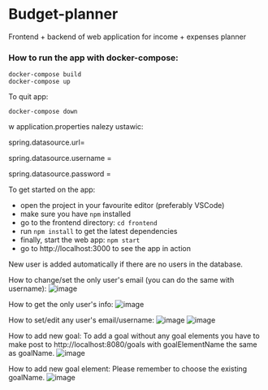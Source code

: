 # Budget-planner
Frontend + backend of web application for income + expenses planner


### How to run the app with docker-compose:
```
docker-compose build
docker-compose up
```

To quit app:
```
docker-compose down
```

w application.properties nalezy ustawic:

spring.datasource.url=

spring.datasource.username =

spring.datasource.password =


To get started on the app:
- open the project in your favourite editor (preferably VSCode)
- make sure you have `npm` installed
- go to the frontend directory: `cd frontend`
- run ```npm install``` to get the latest dependencies
- finally, start the web app: `npm start`
- go to http://localhost:3000 to see the app in action

New user is added automatically if there are no users in the database. 

How to change/set the only user's email (you can do the same with username):
![image](https://user-images.githubusercontent.com/69384237/169008265-32c374c9-6303-41e2-a839-9ba0ae78e715.png)

How to get the only user's info:
![image](https://user-images.githubusercontent.com/69384237/169008371-a1c2fe16-11e4-43e4-a66a-0e0b6b15286e.png)

How to set/edit any user's email/username:
![image](https://user-images.githubusercontent.com/69384237/169008619-5903c1f4-3304-49e8-a014-c68e058428a6.png)
![image](https://user-images.githubusercontent.com/69384237/169008655-8e6fd6f4-aba1-4b6c-b9c0-e134ed2def9e.png)



How to add new goal:
To add a goal without any goal elements you have to make post to http://localhost:8080/goals with goalElementName the same as goalName.
![image](https://user-images.githubusercontent.com/69384237/166660079-75072654-cbfa-4424-a80b-1dcb012abfff.png)

How to add new goal element:
Please remember to choose the existing goalName.
![image](https://user-images.githubusercontent.com/69384237/166660389-57db2a66-484f-4332-a51c-7e44a3219a63.png)

